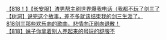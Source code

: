 [【818！】【长安服】渣男帮主刷世界爆我电话（我都不玩了剑三了](http://tieba.baidu.com/p/3650199281?see_lz=1&pn=)   
[【树洞】说完这个故事，差不多就该结束我的剑三生涯了。](http://tieba.baidu.com/p/3650321947?see_lz=1&pn=)   
[818剑三那些欢乐向的歌曲，悲情向正剧向退散！](http://tieba.baidu.com/p/3650820515?see_lz=1&pn=)   
[【818】妹子你拿着别人养起来的号玩的舒服不](http://tieba.baidu.com/p/3650593809?see_lz=1&pn=)   
